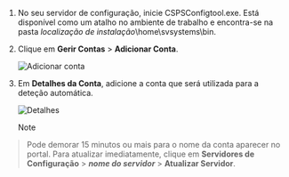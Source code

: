 1. No seu servidor de configuração, inicie CSPSConfigtool.exe. Está disponível como um atalho no ambiente de trabalho e encontra-se na pasta *localização de instalação*\home\svsystems\bin.
2. Clique em **Gerir Contas** > **Adicionar Conta**.

    ![Adicionar conta](./media/site-recovery-add-vcenter-account/credentials1.png)
3. Em **Detalhes da Conta**, adicione a conta que será utilizada para a deteção automática.

    ![Detalhes](./media/site-recovery-add-vcenter-account/credentials2.png)

    > [!Note]
  > Pode demorar 15 minutos ou mais para o nome da conta aparecer no portal. Para atualizar imediatamente, clique em **Servidores de Configuração** > ***nome do servidor*** > **Atualizar Servidor**.


<!--HONumber=Feb17_HO2-->


